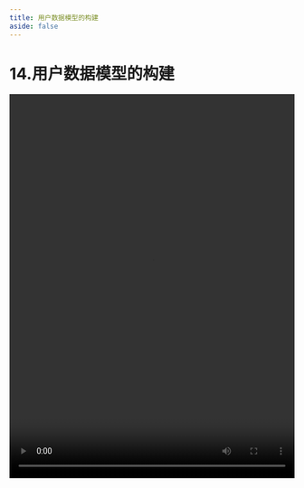 ```yaml
---
title: 用户数据模型的构建
aside: false
---
```


# 14.用户数据模型的构建

<video autoplay src="http://qn.chinavanes.com/nodejs/module-12/14.用户数据模型的构建.mp4" controls controlsList="nodownload" width="100%" height="680"/>

